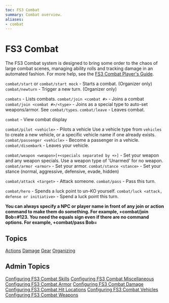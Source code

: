 ```yaml
---
toc: FS3 Combat
summary: Combat overview.
aliases:
- combat
---
```

# FS3 Combat

The FS3 Combat system is designed to bring some order to the chaos of large combat scenes, managing ability rolls and tracking damage in an automated fashion. For more help, see the [FS3 Combat Player's Guide](http://aresmush.com/fs3/fs3-3/combat).

`combat/start` or `combat/start mock` - Starts a combat. (Organizer only)
`combat/newturn` - Trigger a new turn. (Organizer only)

`combats` - Lists combats.
`combat/join <combat #>` - Joins a combat
`combat/join <combat #>/<type>` - Joins as a special type to auto-set weapons/armor.  See `combat/types`.
`combat/leave` - Leaves combat.

`combat` - View combat display

`combat/pilot <vehicle>` - Pilots a vehicle
       Use a vehicle type from `vehicles` to create a new vehicle, or a specific vehicle name if one already exists.
`combat/passenger <vehicle>` - Become a passenger in a vehicle.
`combat/disembark` - Leaves your vehicle.

`combat/weapon <weapon>[+<specials separated by +>]` - Set your weapon and any weapon specials.
        Use a weapon type of 'Unarmed' for no weapon.
`combat/armor <armor>` - Set your armor.
`combat/stance <stance>` - Set your stance (normal, aggressive, defensive, evade, hidden)

`combat/attack <target>` - Attack someone.
`combat/pass` - Pass this turn.

`combat/hero` - Spends a luck point to un-KO yourself.
`combat/luck <attack, defense or initiative>` - Spend a luck point this turn. 

**You can always specify a NPC or player name in front of any join or action command to make them do something.  For example, +combat/join Bob=#123.  You need the equals sign even if there are no command options.  For example, +combat/pass Bob=**

## Topics

[Actions](/help/fs3combat/actions)
[Damage](/help/fs3combat/damage)
[Gear](/help/fs3combat/gear)
[Organizing](/help/fs3combat/org)

## Admin Topics

[Configuring FS3 Combat Skills](/help/fs3combat/config_skills)
[Configuring FS3 Combat Miscellaneous](/help/fs3combat/config_misc)
[Configuring FS3 Combat Armor](/help/fs3combat/config_armor)
[Configuring FS3 Combat Damage](/help/fs3combat/config_damage)
[Configuring FS3 Combat Hit Locations](/help/fs3combat/config_hitloc)
[Configuring FS3 Combat Vehicles](/help/fs3combat/config_vehicles)
[Configuring FS3 Combat Weapons](/help/fs3combat/config_weapons)